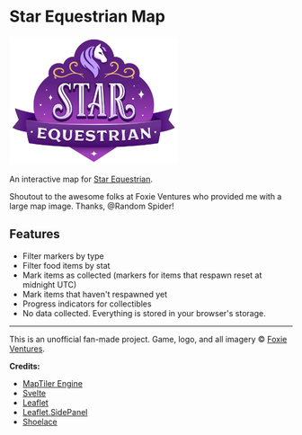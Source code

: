 # Star Equestrian Map

<img src="assets/StarEquestrianLogo_Color.png" alt="Star Equestrian game logo" width="300" />

An interactive map for [Star Equestrian](https://www.foxieventures.com/star-equestrian/).

Shoutout to the awesome folks at Foxie Ventures who provided me with a large map image. Thanks, @Random Spider!

## Features

- Filter markers by type
- Filter food items by stat
- Mark items as collected (markers for items that respawn reset at midnight UTC)
- Mark items that haven't respawned yet
- Progress indicators for collectibles
- No data collected. Everything is stored in your browser's storage.

---

This is an unofficial fan-made project. Game, logo, and all imagery &copy; [Foxie Ventures](https://www.foxieventures.com).

**Credits:**

- [MapTiler Engine](https://www.maptiler.com/engine/)
- [Svelte](https://svelte.dev)
- [Leaflet](https://leafletjs.com)
- [Leaflet.SidePanel](https://github.com/maxwell-ilai/Leaflet.SidePanel)
- [Shoelace](https://shoelace.style)